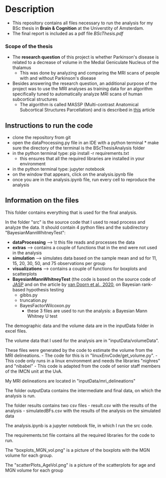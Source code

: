 # Description
* This repository contains all files necessary to run the analysis for my BSc thesis in **Brain & Cognition** at the Universtity of Amsterdam.
* The final report is included as a pdf file *BScThesis.pdf*

### Scope of the thesis
* The **research question** of this project is whether Parkinson's disease is related to a decrease of volume in the Medial Geniculate Nucleus of the thalamus
  * This was done by analyzing and comparing the MRI scans of people with and without Parkinson's disease
* Besides answering the research question, an additional purpose of the project was to use the MRI analyses as training data for an algorithm specifically tuned to automatically analyze MRI scans of human subcortical structures
  * The algorithm is called MASSP (Multi-contrast Anatomical Subcortical Structures Parcellation) and is described in [this](https://doi.org/10.7554/ELIFE.59430) article

## Instructions to run the code
* clone the repository from git
* open the dataProcessing.py file in an IDE with a python terminal * make sure the directory of the terminal is the BScThesisAnalysis folder
* in the python terminal type: pip install -r requirements.txt
  * this ensures that all the required libraries are installed in your environment
* in the python terminal type: jupyter notebook
* on the window that appears, click on the analysis.ipynb file
* once you are in the analysis.ipynb file, run every cell to reproduce the analysis

## Information on the files
This folder contains everything that is used for the final analysis.

In the folder "src" is the source code that I used to read process and analyze
the data. It should contain 4 python files and the subdirectory 
"BayesianMannWhitneyTest":
* **dataProcessing** --> \t  this file reads and processes the data
* **extras** --> contains a couple of functions that in the end were not used in the analysis
* **simulation** --> simulates data based on the sample mean and sd for 11, 15, 20, 30, 50, and 75 observations per group
* **visualizations** --> contains a couple of functions for boxplots and scatterplots
* **BayesianMannWhitneyTest** (the code is based on the source code of [JASP](https://github.com/jasp-stats/jaspTTests/blob/master/R/ttestbayesianindependentsamples.R) and on the article by [van Doorn et al., 2020](https://www.tandfonline.com/doi/full/10.1080/02664763.2019.1709053), on Bayesian rank-based hypothesis testing
  * gibbs.py
  * truncation.py
  * BayesFactorWilcoxon.py 
    * these 3 files are used to run the analysis: a Bayesian Mann Whitney U test

The demographic data and the volume data are in the inputData folder in excel files.

The volume data that I used for the analysis are in "inputData/volumeData".

These files were generated by the code to estimate the volume from the MRI delineations. 
	- The code for this is in "linuxEnvCode/get_volume.py".
	- This code only runs in a linux environment and needs the libraries 
	  "nighres" and "nibabel"
	- This code is adapted from the code of senior staff members of the IMCN unit at the UvA.

My MRI delineations are located in "inputData/mri_delineations"

The folder outputData contains the intermediate and final data, on which the analysis is run.

The folder results contains two csv files
	- result.csv with the results of the analysis
	- simulatedBFs.csv with the results of the analysis on the simulated data

The analysis.ipynb is a jupyter notebook file, in which I run the src code.

The requirements.txt file contains all the required libraries for the code to run.

The "boxplots_MGN_vol.png" is a picture of the boxplots with the MGN volume for each group.

The "scatterPlots_AgeVol.png" is a picture of the scatterplots for age and MGN volume for each group
